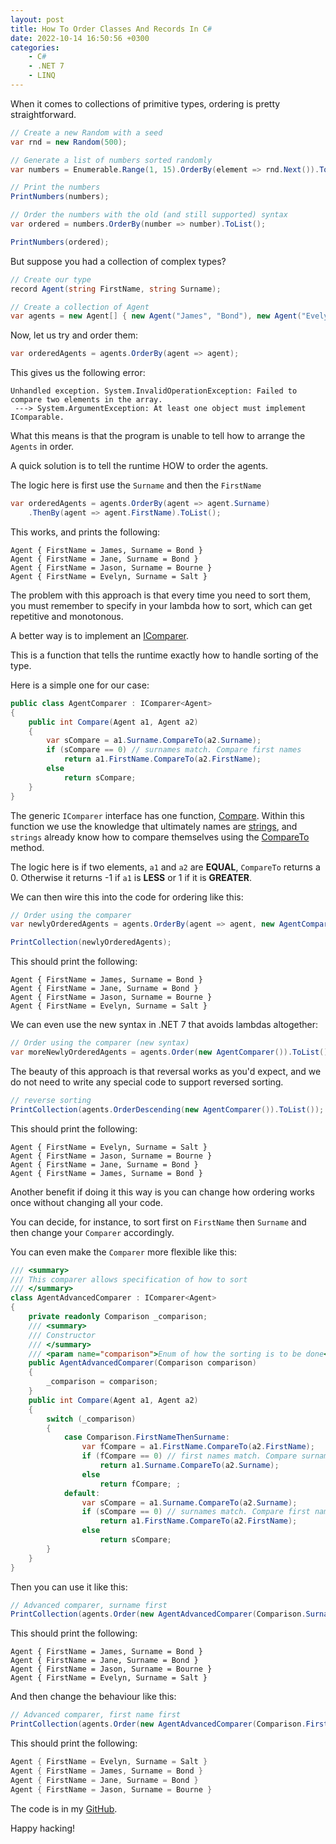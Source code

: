 ```yaml
---
layout: post
title: How To Order Classes And Records In C#
date: 2022-10-14 16:50:56 +0300
categories:
    - C#
    - .NET 7
    - LINQ
---
```

When it comes to collections of primitive types, ordering is pretty straightforward.


```csharp
// Create a new Random with a seed
var rnd = new Random(500);

// Generate a list of numbers sorted randomly
var numbers = Enumerable.Range(1, 15).OrderBy(element => rnd.Next()).ToList();

// Print the numbers
PrintNumbers(numbers);

// Order the numbers with the old (and still supported) syntax
var ordered = numbers.OrderBy(number => number).ToList();

PrintNumbers(ordered);
```

But suppose you had a collection of complex types?

```csharp
// Create our type
record Agent(string FirstName, string Surname);

// Create a collection of Agent
var agents = new Agent[] { new Agent("James", "Bond"), new Agent("Evelyn", "Salt"), new Agent("Jason", "Bourne"), new Agent("Jane", "Bond") };
```

Now, let us try and order them:

```csharp
var orderedAgents = agents.OrderBy(agent => agent);
```

This gives us the following error:

```plaintext
Unhandled exception. System.InvalidOperationException: Failed to compare two elements in the array.
 ---> System.ArgumentException: At least one object must implement IComparable.
```

What this means is that the program is unable to tell how to arrange the `Agents` in order.

A quick solution is to tell the runtime HOW to order the agents. 

The logic here is first use the `Surname` and then the `FirstName`

```csharp
var orderedAgents = agents.OrderBy(agent => agent.Surname)
    .ThenBy(agent => agent.FirstName).ToList();
```

This works, and prints the following:

```plaintext
Agent { FirstName = James, Surname = Bond }
Agent { FirstName = Jane, Surname = Bond }   
Agent { FirstName = Jason, Surname = Bourne }
Agent { FirstName = Evelyn, Surname = Salt }
```

The problem with this approach is that every time you need to sort them, you must remember to specify in your lambda how to sort, which can get repetitive and monotonous.

A better way is to implement an [IComparer](https://learn.microsoft.com/en-us/dotnet/api/system.collections.icomparer?view=net-6.0).

This is a function that tells the runtime exactly how to handle sorting of the type.

Here is a simple one for our case:

```csharp
public class AgentComparer : IComparer<Agent>
{
    public int Compare(Agent a1, Agent a2)
    {
        var sCompare = a1.Surname.CompareTo(a2.Surname);
        if (sCompare == 0) // surnames match. Compare first names
            return a1.FirstName.CompareTo(a2.FirstName);
        else
            return sCompare;
    }
}
```

The generic `IComparer` interface has one function, [Compare](https://learn.microsoft.com/en-us/dotnet/api/system.collections.icomparer.compare?view=net-6.0). Within this function we use the knowledge that ultimately names are [strings](https://learn.microsoft.com/en-us/dotnet/api/system.string?view=net-7.0), and `strings` already know how to compare themselves using the [CompareTo](https://learn.microsoft.com/en-us/dotnet/api/system.string.compareto?view=net-6.0) method.

The logic here is if two elements, `a1` and `a2` are **EQUAL**, `CompareTo` returns a 0. Otherwise it returns -1 if `a1` is **LESS** or 1 if it is **GREATER**.

We can then wire this into the code for ordering like this:

```csharp
// Order using the comparer
var newlyOrderedAgents = agents.OrderBy(agent => agent, new AgentComparer()).ToList();

PrintCollection(newlyOrderedAgents);
```
This should print the following:

```plaintext
Agent { FirstName = James, Surname = Bond }
Agent { FirstName = Jane, Surname = Bond }
Agent { FirstName = Jason, Surname = Bourne }
Agent { FirstName = Evelyn, Surname = Salt }
```

We can even use the new syntax in .NET 7 that avoids lambdas altogether:

```csharp
// Order using the comparer (new syntax)
var moreNewlyOrderedAgents = agents.Order(new AgentComparer()).ToList();
```

The beauty of this approach is that reversal works as you'd expect, and we do not need to write any special code to support reversed sorting.

```csharp
// reverse sorting
PrintCollection(agents.OrderDescending(new AgentComparer()).ToList());
```

This should print the following:

```plaintext
Agent { FirstName = Evelyn, Surname = Salt }
Agent { FirstName = Jason, Surname = Bourne }
Agent { FirstName = Jane, Surname = Bond }
Agent { FirstName = James, Surname = Bond }
```

Another benefit if doing it this way is you can change how ordering works once without changing all your code.

You can decide, for instance, to sort first on `FirstName` then `Surname` and then change your `Comparer` accordingly.

You can even make the `Comparer` more flexible like this:

```csharp
/// <summary>
/// This comparer allows specification of how to sort
/// </summary>
class AgentAdvancedComparer : IComparer<Agent>
{
    private readonly Comparison _comparison;
    /// <summary>
    /// Constructor
    /// </summary>
    /// <param name="comparison">Enum of how the sorting is to be done</param>
    public AgentAdvancedComparer(Comparison comparison)
    {
        _comparison = comparison;
    }
    public int Compare(Agent a1, Agent a2)
    {
        switch (_comparison)
        {
            case Comparison.FirstNameThenSurname:
                var fCompare = a1.FirstName.CompareTo(a2.FirstName);
                if (fCompare == 0) // first names match. Compare surnames
                    return a1.Surname.CompareTo(a2.Surname);
                else
                    return fCompare; ;
            default:
                var sCompare = a1.Surname.CompareTo(a2.Surname);
                if (sCompare == 0) // surnames match. Compare first names
                    return a1.FirstName.CompareTo(a2.FirstName);
                else
                    return sCompare;
        }
    }
}
```

Then you can use it like this:

```csharp
// Advanced comparer, surname first
PrintCollection(agents.Order(new AgentAdvancedComparer(Comparison.SurnameThenFirstName)).ToList());
```

This should print the following:

```plaintext
Agent { FirstName = James, Surname = Bond }
Agent { FirstName = Jane, Surname = Bond }
Agent { FirstName = Jason, Surname = Bourne }
Agent { FirstName = Evelyn, Surname = Salt }
```

And then change the behaviour like this:

```csharp
// Advanced comparer, first name first
PrintCollection(agents.Order(new AgentAdvancedComparer(Comparison.FirstNameThenSurname)).ToList());
```

This should print the following:

```csharp
Agent { FirstName = Evelyn, Surname = Salt }
Agent { FirstName = James, Surname = Bond }
Agent { FirstName = Jane, Surname = Bond }
Agent { FirstName = Jason, Surname = Bourne }
```

The code is in my [GitHub](https://github.com/conradakunga/BlogCode/tree/master/2022-10-14%20-%20How%20To%20Order%20Classes%20And%20Records%20In%20C%23).

Happy hacking!